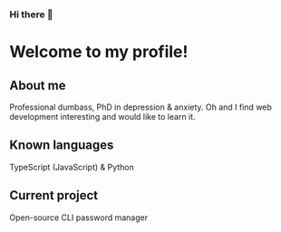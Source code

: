 ### Hi there 👋

# Welcome to my profile!

## About me
Professional dumbass, PhD in depression & anxiety. Oh and I find web development interesting and would like to learn it.

## Known languages
TypeScript (JavaScript) & Python

## Current project
Open-source CLI password manager
